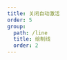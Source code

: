 ```yaml
---
title: 关闭自动激活
order: 5
group:
  path: /line
  title: 绘制线
  order: 2
---
```


<code src="./autoActive.tsx" compact="true" defaultShowCode="true"></code>
